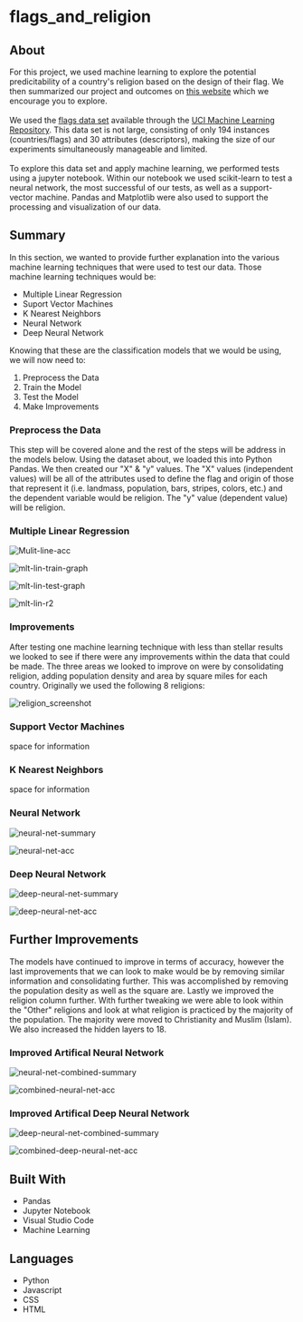 # flags_and_religion

<h2>About</h2>
For this project, we used machine learning to 
explore the potential predicitability of a country's religion based on the design of their flag. We then summarized our project and outcomes on <a href="https://zpoeschl.github.io/flags_and_religion/">this website</a> which we encourage you to explore.
<br>
<br>
We used the <a
href="https://archive.ics.uci.edu/ml/datasets/Flags" target="_blank">
flags data set</a> available through the <a
href="https://archive.ics.uci.edu/ml" target="_blank">
UCI Machine Learning Repository</a>. This data set is not large, consisting
of only 194 instances (countries/flags) and 30 attributes (descriptors), making
the size of our experiments simultaneously manageable and limited.
<br>
<br>
To explore this data set and apply machine learning, we performed tests using a jupyter notebook. 
Within our notebook we used scikit-learn to test a neural network, the most successful of our tests, as well as 
a support-vector machine. Pandas and Matplotlib were also used to support the processing and visualization of 
our data.

## Summary
In this section, we wanted to provide further explanation into the various machine learning techniques that were used to test our data. Those machine learning techniques would be:

* Multiple Linear Regression
* Suport Vector Machines
* K Nearest Neighbors
* Neural Network
* Deep Neural Network

Knowing that these are the classification models that we would be using, we will now need to:

1. Preprocess the Data
1. Train the Model
1. Test the Model
1. Make Improvements

### Preprocess the Data
This step will be covered alone and the rest of the steps will be address in the models below. Using the dataset about, we loaded this into Python Pandas. We then created our "X" & "y" values. The "X" values (independent values) will be all of the attributes used to define the flag and origin of those that represent it (i.e. landmass, population, bars, stripes, colors, etc.) and the dependent variable would be religion. The "y" value (dependent value) will be religion.

### Multiple Linear Regression

![Mulit-line-acc](https://user-images.githubusercontent.com/75814760/121753107-3cb1d980-cad7-11eb-9811-6b4e4783f481.jpg)

![mlt-lin-train-graph](https://user-images.githubusercontent.com/75814760/121753146-5b17d500-cad7-11eb-95cb-23e85bfccb4a.png)


![mlt-lin-test-graph](https://user-images.githubusercontent.com/75814760/121753138-53f0c700-cad7-11eb-8ce5-eafdd4bfa2b8.png)

![mlt-lin-r2](https://user-images.githubusercontent.com/75814760/121753162-64a13d00-cad7-11eb-9a47-8115e5788e2f.png)


### Improvements
After testing one machine learning technique with less than stellar results we looked to see if there were any improvements within the data that could be made.
The three areas we looked to improve on were by consolidating religion, adding population density and area by square miles for each country. Originally we used the
following 8 religions: 

![religion_screenshot](https://user-images.githubusercontent.com/75814760/121786415-46921600-cb85-11eb-9dd6-c543a5eca755.png)

### Support Vector Machines

space for information

### K Nearest Neighbors

space for information

### Neural Network

![neural-net-summary](https://user-images.githubusercontent.com/75814760/121786327-ce2b5500-cb84-11eb-86e2-2d64562309f6.png)

![neural-net-acc](https://user-images.githubusercontent.com/75814760/121786342-e1d6bb80-cb84-11eb-958a-acaea7b58a87.png)

### Deep Neural Network

![deep-neural-net-summary](https://user-images.githubusercontent.com/75814760/121786346-ec915080-cb84-11eb-8272-3b1505ac06bd.png)

![deep-neural-net-acc](https://user-images.githubusercontent.com/75814760/121786352-fc109980-cb84-11eb-93e3-958953995ef1.png)

## Further Improvements

The models have continued to improve in terms of accuracy, however the last improvements that we can look to make would be by removing similar information and 
consolidating further. This was accomplished by removing the population desity as well as the square are. Lastly we improved the religion column further.
With further tweaking we were able to look within the "Other" religions and look at what religion is practiced by the majority of the population. The majority 
were moved to Christianity and Muslim (Islam). We also increased the hidden layers to 18.

### Improved Artifical Neural Network

![neural-net-combined-summary](https://user-images.githubusercontent.com/75814760/121753627-60295400-cad8-11eb-98f1-3078ccde53b9.png)

![combined-neural-net-acc](https://user-images.githubusercontent.com/75814760/121753651-6a4b5280-cad8-11eb-8143-2504ca10c0c1.png)

### Improved Artifical Deep Neural Network

![deep-neural-net-combined-summary](https://user-images.githubusercontent.com/75814760/121753667-7a633200-cad8-11eb-8104-7869b90e8149.png)

![combined-deep-neural-net-acc](https://user-images.githubusercontent.com/75814760/121753683-84853080-cad8-11eb-8e30-12117ba9f4dc.png)

## Built With

* Pandas
* Jupyter Notebook
* Visual Studio Code
* Machine Learning

## Languages

* Python
* Javascript
* CSS
* HTML
